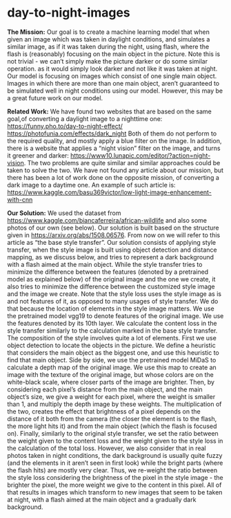 # day-to-night-images
**The Mission:**
Our goal is to create a machine learning model that when given an image which was taken in daylight conditions, and simulates a similar image, as if it was taken during the night, using flash, where the flash is (reasonably) focusing on the main object in the picture.
Note this is not trivial - we can’t simply make the picture darker or do some similar operation. as it would simply look darker and not like it was taken at night.
Our model is focusing on images which consist of one single main object. Images in which there are more than one main object, aren’t guaranteed to be simulated well in night conditions using our model. However, this may be a great future work on our model.


**Related Work:**
We have found two websites that are based on the same goal,of converting a daylight image to a nighttime one:
https://funny.pho.to/day-to-night-effect/
https://photofunia.com/effects/dark_night
Both of them do not perform to the required quality, and mostly apply a blue filter on the image.
In addition, there is a website that applies a “night vision” filter on the image, and turns it greener and darker: https://www10.lunapic.com/editor/?action=night-vision. The two problems are quite similar and similar approaches could be taken to solve the two.
We have not found any article about our mission, but there has been a lot of work done on the opposite mission, of converting a dark image to a daytime one. An example of such article is: https://www.kaggle.com/basu369victor/low-light-image-enhancement-with-cnn



**Our Solution:**
We used the dataset from https://www.kaggle.com/biancaferreira/african-wildlife and also some photos of our own (see below).
Our solution is built based on the structure given in https://arxiv.org/abs/1508.06576. From now on we will refer to this article as “the base style transfer”.
Our solution consists of applying style transfer, when the style image is built using object detection and distance mapping, as we discuss below, and tries to represent a dark background with a flash aimed at the main object. While the style transfer tries to minimize the difference between the features (denoted by a pretrained model as explained below) of the original image and the one we create, it also tries to minimize the difference between the customized style image and the image we create. Note that the style loss uses the style image as is and not features of it, as opposed to many usages of style transfer. We do that because the location of elements in the style image matters.
We use the pretrained model vgg19 to denote features of the original image. We use the features denoted by its 10th layer. We calculate the content loss in the style transfer similarly to the calculation marked in the base style transfer.
The composition of the style involves quite a lot of elements. First we use object detection to locate the objects in the picture. We define a heuristic that considers the main object as the biggest one, and use this heuristic to find that main object. Side by side, we use the pretrained model MiDaS to calculate a depth map of the original image. We use this map to create an image with the texture of the original image, but whose colors are on the white-black scale, where closer parts of the image are brighter. Then, by considering each pixel’s distance from the main object, and the main object’s size, we give a weight for each pixel, where the weight is smaller than 1, and multiply the depth image by these weights. The multiplication of the two, creates the effect that brightness of a pixel depends on the distance of it both from the camera (the closer the element is to the flash, the more light hits it) and from the main object (which the flash is focused on).
Finally, similarly to the original style transfer, we set the ratio between the weight given to the content loss and the weight given to the style loss in the calculation of the total loss. However, we also consider that in real photos taken in night conditions, the dark background is usually quite fuzzy (and the elements in it aren’t seen in first look) while the bright parts (where the flash hits) are mostly very clear. Thus, we re-weight the ratio between the style loss considering the brightness of the pixel in the style image - the brighter the pixel, the more weight we give to the content in this pixel.
All of that results in images which  transform to new images that seem to be taken at night, with a flash aimed at the main object and a gradually dark background.
